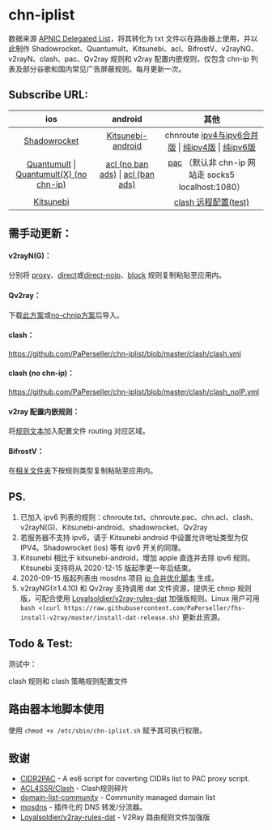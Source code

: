 # chn-iplist

数据来源 [ APNIC Delegated List](http://ftp.apnic.net/apnic/stats/apnic/delegated-apnic-latest)，将其转化为 txt 文件以在路由器上使用，并以此制作 Shadowrocket、Quantumult、Kitsunebi、acl、BifrostV、v2rayNG、v2rayN、clash、pac、Qv2ray 规则和 v2ray 配置内嵌规则，仅包含 chn-ip 列表及部分谷歌和国内常见广告屏蔽规则。每月更新一次。

## Subscribe URL:

|                             ios                              |                           android                            |                             其他                             |
| :----------------------------------------------------------: | :----------------------------------------------------------: | :----------------------------------------------------------: |
| [Shadowrocket](https://raw.githubusercontent.com/PaPerseller/chn-iplist/master/Shadowrocket.conf) | [Kitsunebi-android](https://raw.githubusercontent.com/PaPerseller/chn-iplist/master/Kitsunebi-android.conf) | chnroute [ipv4与ipv6合并版](https://raw.githubusercontent.com/PaPerseller/chn-iplist/master/chnroute.txt) \| [纯ipv4版](https://raw.githubusercontent.com/PaPerseller/chn-iplist/master/chnroute-ipv4.txt) \| [纯ipv6版](https://raw.githubusercontent.com/PaPerseller/chn-iplist/master/chnroute-ipv6.txt) |
| [Quantumult](https://raw.githubusercontent.com/PaPerseller/chn-iplist/master/Quantumult.conf) \| [Quantumult(X) (no chn-ip)](https://raw.githubusercontent.com/PaPerseller/chn-iplist/master/Quantumult(X)_noIP.conf) | [acl (no ban ads)](https://raw.githubusercontent.com/PaPerseller/chn-iplist/master/chn.acl) \| [acl (ban ads)](https://raw.githubusercontent.com/PaPerseller/chn-iplist/master/chn_banad.acl) | [pac](https://raw.githubusercontent.com/PaPerseller/chn-iplist/master/chnroute.pac) （默认非 chn-ip 网站走 socks5 localhost:1080） |
| [Kitsunebi](https://raw.githubusercontent.com/PaPerseller/chn-iplist/master/Kitsunebi.conf) |                                                              | [clash 远程配置(test)](https://raw.githubusercontent.com/PaPerseller/chn-iplist/master/clash/pref.ini) |



## 需手动更新：

#### v2rayN(G)：

分别将 [proxy](https://raw.githubusercontent.com/PaPerseller/chn-iplist/master/v2rayN(G)/proxy.txt)、[direct](https://raw.githubusercontent.com/PaPerseller/chn-iplist/master/v2rayN(G)/direct.txt)或[direct-noip](https://raw.githubusercontent.com/PaPerseller/chn-iplist/master/v2rayN(G)/direct-noip.txt)、[block](https://raw.githubusercontent.com/PaPerseller/chn-iplist/master/v2rayN(G)/block.txt) 规则复制粘贴至应用内。

#### Qv2ray：

下载[此方案](https://raw.githubusercontent.com/PaPerseller/chn-iplist/master/Qv2ray.json)或[no-chnip方案](https://raw.githubusercontent.com/PaPerseller/chn-iplist/master/Qv2ray-noip.json)后导入。

#### clash：

https://github.com/PaPerseller/chn-iplist/blob/master/clash/clash.yml 

#### clash (no chn-ip)：

https://github.com/PaPerseller/chn-iplist/blob/master/clash/clash_noIP.yml

#### v2ray 配置内嵌规则：

将[规则文本](https://raw.githubusercontent.com/PaPerseller/chn-iplist/master/v2ray-config_rule.json)加入配置文件 routing 对应区域。

#### BifrostV：

在[相关文件夹](https://github.com/PaPerseller/chn-iplist/tree/master/BifrostV)下按规则类型复制粘贴至应用内。


## PS.

1. 已加入 ipv6 列表的规则：chnroute.txt、chnroute.pac、chn.acl、clash、v2rayN(G)、Kitsunebi-android、shadowrocket、Qv2ray
2. 若服务器不支持 ipv6，请于 Kitsunebi android 中设置允许地址类型为仅 IPV4。Shadowrocket (ios) 等有 ipv6 开关的同理。
3. Kitsunebi 相比于 kitsunebi-android，增加 apple 直连并去除 ipv6 规则。Kitsunebi 支持将从 2020-12-15 版起季更一年后结束。
4. 2020-09-15 版起列表由 mosdns 项目 [ip 合并优化脚本](https://github.com/IrineSistiana/mosdns/blob/main/scripts/update_chn_ip_domain.py) 生成。
5. v2rayNG(≥1.4.10) 和 Qv2ray 支持调用 dat 文件资源，提供无 chnip 规则版，可配合使用 [Loyalsoldier/v2ray-rules-dat](https://github.com/Loyalsoldier/v2ray-rules-dat/releases) 加强版规则。Linux 用户可用 `bash <(curl https://raw.githubusercontent.com/PaPerseller/fhs-install-v2ray/master/install-dat-release.sh)` 更新此资源。


## Todo & Test:

测试中：  

clash 规则和 clash 策略规则配置文件   

## 路由器本地脚本使用

使用 `chmod +x /etc/sbin/chn-iplist.sh` 赋予其可执行权限。

## 致谢

- [CIDR2PAC](https://github.com/wspl/CIDR2PAC) - A es6 script for coverting CIDRs list to PAC proxy script.
- [ACL4SSR/Clash](https://github.com/ACL4SSR/ACL4SSR/tree/master/Clash) - Clash规则碎片
- [domain-list-community](https://github.com/v2fly/domain-list-community) - Community managed domain list
- [mosdns](https://github.com/IrineSistiana/mosdns) - 插件化的 DNS 转发/分流器。
- [Loyalsoldier/v2ray-rules-dat](https://github.com/Loyalsoldier/v2ray-rules-dat) - V2Ray 路由规则文件加强版